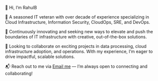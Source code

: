 👋 Hi, I’m RahulB

💼 A seasoned IT veteran with over decade of experience specializing in Cloud Infrastructure, Information Security, CloudOps, SRE, and DevOps.

🚀 Continuously innovating and seeking new ways to elevate and push the boundaries of IT infrastructure with creative, out-of-the-box solutions.

🤝 Looking to collaborate on exciting projects in data processing, cloud infrastructure adoption, and operations. With my experience, I’m eager to drive impactful, scalable solutions.

📬 Reach out to me via [Email me](mailto:00r2@duck.com) — I’m always open to connecting and collaborating!

<!---
00r2/00r2 is a ✨ special ✨ repository because its `README.md` (this file) appears on your GitHub profile.
You can click the Preview link to take a look at your changes.
--->
